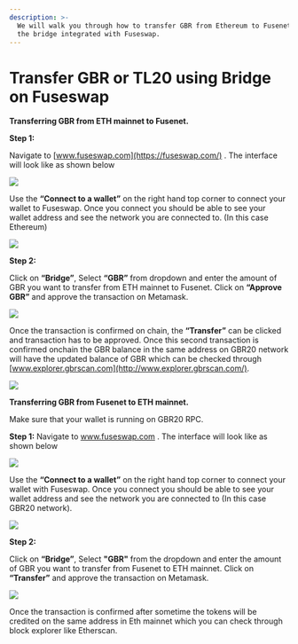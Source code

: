 ```yaml
---
description: >-
  We will walk you through how to transfer GBR from Ethereum to Fusenet using
  the bridge integrated with Fuseswap.
---
```


# Transfer GBR or TL20 using Bridge on Fuseswap

**Transferring GBR from ETH mainnet to Fusenet.**

**Step 1:**

Navigate to [www.fuseswap.com](https://fuseswap.com/) . The interface will look like as shown below

![](../../.gitbook/assets/0%20%286%29.png)

Use the **“Connect to a wallet”** on the right hand top corner to connect your wallet to Fuseswap. Once you connect you should be able to see your wallet address and see the network you are connected to. \(In this case Ethereum\)

![](../../.gitbook/assets/1%20%289%29.png)

**Step 2:**

Click on **“Bridge”**, Select **“GBR”** from dropdown and enter the amount of GBR you want to transfer from ETH mainnet to Fusenet. Click on **“Approve GBR”** and approve the transaction on Metamask.

![](../../.gitbook/assets/2%20%289%29.png)

Once the transaction is confirmed on chain, the **“Transfer”** can be clicked and transaction has to be approved. Once this second transaction is confirmed onchain the GBR balance in the same address on GBR20 network will have the updated balance of GBR which can be checked through [www.explorer.gbrscan.com](http://www.explorer.gbrscan.com/). 

![](../../.gitbook/assets/3%20%288%29.png)

**Transferring GBR from Fusenet to ETH mainnet.**

Make sure that your wallet is running on GBR20 RPC.

**Step 1:** Navigate to www.fuseswap.com . The interface will look like as shown below

![](../../.gitbook/assets/4%20%289%29.png)

Use the **“Connect to a wallet”** on the right hand top corner to connect your wallet with Fuseswap. Once you connect you should be able to see your wallet address and see the network you are connected to \(In this case GBR20 network\).

![](../../.gitbook/assets/5%20%286%29.png)

**Step 2:**

Click on **“Bridge”**, Select **"GBR"** from the dropdown and enter the amount of GBR you want to transfer from Fusenet to ETH mainnet. Click on **“Transfer”** and approve the transaction on Metamask.

![](../../.gitbook/assets/6%20%287%29.png)

Once the transaction is confirmed after sometime the tokens will be credited on the same address in Eth mainnet which you can check through block explorer like Etherscan.

